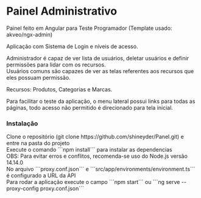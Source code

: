 # Painel Administrativo

Painel feito em Angular para Teste Programador (Template usado: akveo/ngx-admin)

Aplicação com Sistema de Login e níveis de acesso.

Administrador é capaz de ver lista de usuários, deletar usuários e definir permissões para lidar com os recursos.<br>
Usuários comuns são capazes de ver as telas referentes aos recursos que eles possuam permissão.

Recursos: Produtos, Categorias e Marcas.

Para facilitar o teste da aplicação, o menu lateral possui links para todas as páginas, todo acesso não permitido é direcionado para tela inicial.

<h3>Instalação</h3>
Clone o repositório (git clone https://github.com/shineyder/Panel.git) e entre na pasta do projeto<br>
Execute o comando ```npm install``` para instalar as dependencias<br>
OBS: Para evitar erros e conflitos, recomenda-se uso do Node.js versão 14.14.0<br>
No arquivo ```proxy.conf.json``` e ```src/app/environments/environment.ts``` é configurado a URL da API<br>
Para rodar a aplicação execute o campo ```npm start``` ou ```ng serve --proxy-config proxy.conf.json```
